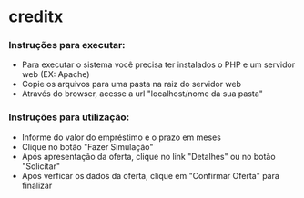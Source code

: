# creditx

<h3>Instruções para executar:</h3>
<ul>
  <li>Para executar o sistema você precisa ter instalados o PHP e um servidor web (EX: Apache)</li>
  <li>Copie os arquivos para uma pasta na raiz do servidor web</li>
  <li>Através do browser, acesse a url "localhost/nome da sua pasta"</li>
</ul>

<h3>Instruções para utilização:</h3>
<ul>
  <li>Informe do valor do empréstimo e o prazo em meses</li>
  <li>Clique no botão "Fazer Simulação"</li>
  <li>Após apresentação da oferta, clique no link "Detalhes" ou no botão "Solicitar"</li>
  <li>Após verficar os dados da oferta, clique em "Confirmar Oferta" para finalizar</li>
</ul>
